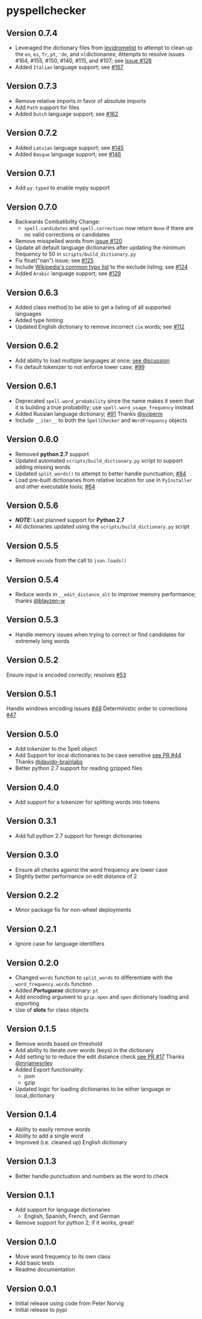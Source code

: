 # pyspellchecker

## Version 0.7.4

* Leveraged the dictionary files from [levidromelist](https://www.levidromelist.com/levidrome-list/dictionary) to attempt to clean up the `en`, `es`, `fr`, `pt`, `'de`, and `nl`dictionaries; Attempts to resolve issues #164, #155, #150, #140, #115, and #107; see [issue #126](https://github.com/barrust/pyspellchecker/issues/126)
* Added `Italian` language support; see [#167](https://github.com/barrust/pyspellchecker/pull/167)

## Version 0.7.3

* Remove relative imports in favor of absolute imports
* Add `Path` support for files
* Added `Dutch` language support; see [#162](https://github.com/barrust/pyspellchecker/pull/162)

## Version 0.7.2

* Added `Latvian` language support; see [#145](https://github.com/barrust/pyspellchecker/pull/145)
* Added `Basque` language support; see [#146](https://github.com/barrust/pyspellchecker/pull/146)

## Version 0.7.1

* Add `py.typed` to enable mypy support

## Version 0.7.0

* Backwards Combatibility Change:
  * `spell.candidates` and `spell.correction` now return `None` if there are no valid corrections or candidates
* Remove misspelled words from [issue #120](https://github.com/barrust/pyspellchecker/issues/120)
* Update all default language dictionaries after updating the minimum frequency to 50 in `scripts/build_dictionary.py`
* Fix float("nan") issue; see [#125](https://github.com/barrust/pyspellchecker/issues/125)
* Include [Wikipedia's common typo list](https://en.wikipedia.org/wiki/Wikipedia:Lists_of_common_misspellings/For_machines) to the exclude listing; see [#124](https://github.com/barrust/pyspellchecker/issues/124)
* Added `Arabic` language support; see [#129](https://github.com/barrust/pyspellchecker/pull/129)

## Version 0.6.3

* Added class method to be able to get a listing of all supported languages
* Added type hinting
* Updated English dictionary to remove incorrect `cie` words; see [#112](https://github.com/barrust/pyspellchecker/issues/112)

## Version 0.6.2

* Add ability to load multiple languages at once; [see discussion](https://github.com/barrust/pyspellchecker/discussions/97)
* Fix default tokenizer to not enforce lower case; [#99](https://github.com/barrust/pyspellchecker/issues/99)

## Version 0.6.1

* Deprecated `spell.word_probability` since the name makes it seem that it is building a true probability; use `spell.word_usage_frequency` instead
* Added Russian language dictionary; [#91](https://github.com/barrust/pyspellchecker/pull/91) Thanks [@sviperm](https://github.com/sviperm)
* Include `__iter__` to both the `SpellChecker` and `WordFrequency` objects

## Version 0.6.0

* Removed **python 2.7** support
* Updated automated `scripts/build_dictionary.py` script to support adding missing words
* Updated `split_words()` to attempt to better handle punctuation; [#84](https://github.com/barrust/pyspellchecker/issues/84)
* Load pre-built dictionaries from relative location for use in `PyInstaller` and other executable tools; [#64](https://github.com/barrust/pyspellchecker/issues/64)

## Version 0.5.6

* ***NOTE:*** Last planned support for **Python 2.7**
* All dictionaries updated using the `scripts/build_dictionary.py` script

## Version 0.5.5

* Remove `encode` from the call to `json.loads()`

## Version 0.5.4

* Reduce words in `__edit_distance_alt` to improve memory performance; thanks [@blayzen-w](https://github.com/blayzen-w)

## Version 0.5.3

* Handle memory issues when trying to correct or find candidates for extremely long words

## Version 0.5.2

Ensure input is encoded correctly; resolves [#53](https://github.com/barrust/pyspellchecker/issues/53)

## Version 0.5.1

Handle windows encoding issues [#48](https://github.com/barrust/pyspellchecker/issues/48)
Deterministic order to corrections [#47](https://github.com/barrust/pyspellchecker/issues/47)

## Version 0.5.0

* Add tokenizer to the Spell object
* Add Support for local dictionaries to be case sensitive
[see PR #44](https://github.com/barrust/pyspellchecker/pull/44) Thanks [@davido-brainlabs](https://github.com/davido-brainlabs)
* Better python 2.7 support for reading gzipped files

## Version 0.4.0

* Add support for a tokenizer for splitting words into tokens

## Version 0.3.1

* Add full python 2.7 support for foreign dictionaries

## Version 0.3.0

* Ensure all checks against the word frequency are lower case
* Slightly better performance on edit distance of 2

## Version 0.2.2

* Minor package fix for non-wheel deployments

## Version 0.2.1

* Ignore case for language identifiers

## Version 0.2.0

* Changed `words` function to `split_words` to differentiate with the `word_frequency.words` function
* Added ***Portuguese*** dictionary: `pt`
* Add encoding argument to `gzip.open` and `open` dictionary loading and exporting
* Use of **slots** for class objects

## Version 0.1.5

* Remove words based on threshold
* Add ability to iterate over words (keys) in the dictionary
* Add setting to to reduce the edit distance check
[see PR #17](https://github.com/barrust/pyspellchecker/pull/17) Thanks [@mrjamesriley](https://github.com/mrjamesriley)
* Added Export functionality:
  * json
  * gzip
* Updated logic for loading dictionaries to be either language or local_dictionary

## Version 0.1.4

* Ability to easily remove words
* Ability to add a single word
* Improved (i.e. cleaned up) English dictionary

## Version 0.1.3

* Better handle punctuation and numbers as the word to check

## Version 0.1.1

* Add support for language dictionaries
  * English, Spanish, French, and German
* Remove support for python 2; if it works, great!

## Version 0.1.0

* Move word frequency to its own class
* Add basic tests
* Readme documentation

## Version 0.0.1

* Initial release using code from Peter Norvig
* Initial release to pypi

